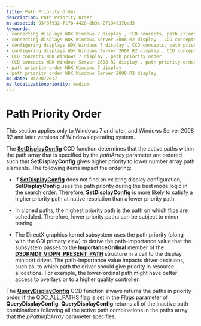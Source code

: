 ```yaml
---
title: Path Priority Order
description: Path Priority Order
ms.assetid: 93f8f932-fc7b-4420-8b3e-27194937bed5
keywords:
- connecting displays WDK Windows 7 display , CCD concepts, path priority order
- connecting displays WDK Windows Server 2008 R2 display , CCD concepts, path priority order
- configuring displays WDK Windows 7 display , CCD concepts, path priority order
- configuring displays WDK Windows Server 2008 R2 display , CCD concepts, path priority order
- CCD concepts WDK Windows 7 display , path priority order
- CCD concepts WDK Windows Server 2008 R2 display , path priority order
- path priority order WDK Windows 7 display
- path priority order WDK Windows Server 2008 R2 display
ms.date: 04/20/2017
ms.localizationpriority: medium
---
```


# Path Priority Order


This section applies only to Windows 7 and later, and Windows Server 2008 R2 and later versions of Windows operating system.

The [**SetDisplayConfig**](https://docs.microsoft.com/windows/desktop/api/winuser/nf-winuser-setdisplayconfig) CCD function determines that the active paths within the path array that is specified by the *pathArray* parameter are ordered such that **SetDisplayConfig** gives higher priority to lower number array path elements. The following items impact the ordering:

-   If [**SetDisplayConfig**](https://docs.microsoft.com/windows/desktop/api/winuser/nf-winuser-setdisplayconfig) does not find an existing display configuration, **SetDisplayConfig** uses the path priority during the best mode logic in the search order. Therefore, **SetDisplayConfig** is more likely to satisfy a higher priority path at native resolution than a lower priority path.

-   In cloned paths, the highest priority path is the path on which flips are scheduled. Therefore, lower priority paths can be subject to minor tearing.

-   The DirectX graphics kernel subsystem uses the path priority (along with the GDI primary view) to derive the path-importance value that the subsystem passes to the **ImportanceOrdinal** member of the [**D3DKMDT\_VIDPN\_PRESENT\_PATH**](https://docs.microsoft.com/windows-hardware/drivers/ddi/content/d3dkmdt/ns-d3dkmdt-_d3dkmdt_vidpn_present_path) structure in a call to the display miniport driver. The path-importance value impacts driver decisions, such as, to which path the driver should give priority in resource allocations. For example, the lower-ordinal path might have better access to overlays or to a higher quality controller.

The [**QueryDisplayConfig**](https://docs.microsoft.com/windows/desktop/api/winuser/nf-winuser-querydisplayconfig) CCD function always returns the paths in priority order. If the QDC\_ALL\_PATHS flag is set in the *Flags* parameter of **QueryDisplayConfig**, **QueryDisplayConfig** returns all of the inactive path combinations following all the active path combinations in the paths array that the *pPathInfoArray* parameter specifies.

 

 





